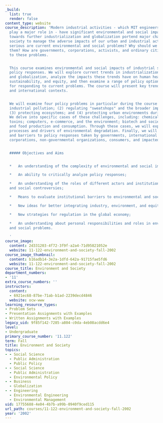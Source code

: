 ```yaml
---
_build:
  list: true
  render: false
content_type: website
course_description: 'Modern industrial activities - which MIT engineers and scientists
  play a major role in - have significant environmental and social impacts. Trends
  towards further industrialization and globalization portend major challenges for
  society to manage the adverse impacts of our urban and industrial activities. How
  serious are current environmental and social problems? Why should we care about
  them? How are governments, corporations, activists, and ordinary citizens responding
  to these problems.


  This course examines environmental and social impacts of industrial society and
  policy responses. We will explore current trends in industrialization, urbanization,
  and globalization, analyze the impacts these trends have on human health, environmental
  sustainability, and equity, and then examine a range of policy options available
  for responding to current problems. The course will present key trends in both domestic
  and international contexts.


  We will examine four policy problems in particular during the course: (1) regulating
  industrial pollution; (2) regulating "sweatshops" and the broader impacts of globalization;
  (3) protecting ecosystems; and (4) protecting urban environments during development.
  We delve into specific cases of these challenges, including: chemical safety and
  toxins; computers, e-commerce, and the environment; biotech and society; sweatshops;
  and food production and consumption. Through these cases, we will explore underlying
  processes and drivers of environmental degradation. Finally, we will analyze opportunities
  and barriers to policy responses taken by governments, international institutions,
  corporations, non-governmental organizations, consumers, and impacted communities.


  ##### Objectives and Aims


  *   An understanding of the complexity of environmental and social impacts of industry;

  *   An ability to critically analyze policy responses;

  *   An understanding of the roles of different actors and institutions in environmental
  and social controversies;

  *   Means to evaluate institutional barriers to environmental and social policies;

  *   New ideas for better integrating industry, environment, and equity;

  *   New strategies for regulation in the global economy;

  *   An understanding about personal responsibilities and roles in environmental
  and social problems.

  '
course_image:
  content: 2d331203-4f72-3f9f-a2a4-71d95821052e
  website: 11-122-environment-and-society-fall-2002
course_image_thumbnail:
  content: b16adb14-3e2a-1dfd-642a-91715fae5fd6
  website: 11-122-environment-and-society-fall-2002
course_title: Environment and Society
department_numbers:
- '11'
extra_course_numbers: ''
instructors:
  content:
  - 6921ec68-87be-71ab-b1ad-2239decd4846
  website: ocw-www
learning_resource_types:
- Problem Sets
- Presentation Assignments with Examples
- Written Assignments with Examples
legacy_uid: 9f85f142-7285-a804-c0da-4eb08acdd6e4
level:
- Undergraduate
primary_course_number: '11.122'
term: Fall
title: Environment and Society
topics:
- - Social Science
  - Public Administration
  - Public Policy
- - Social Science
  - Public Administration
  - Environmental Policy
- - Business
  - Globalization
- - Engineering
  - Environmental Engineering
  - Environmental Management
uid: 17755688-4e04-4b7b-a99b-0940f9ced115
url_path: courses/11-122-environment-and-society-fall-2002
year: '2002'
---
```

